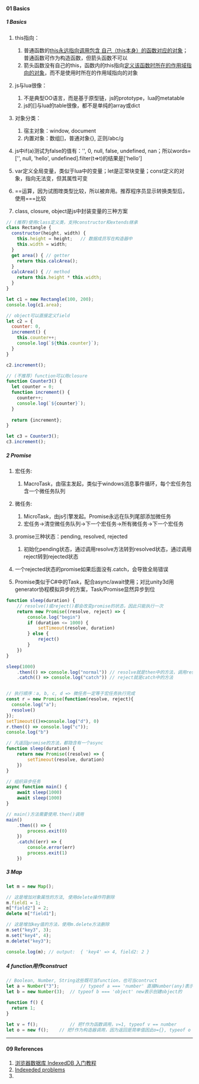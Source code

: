 

#### 01 Basics

##### 1 Basics

1. this指向：
   1. 普通函数的[this永远指向调用包含 自己（this本身）的函数对应的对象](https://zhuanlan.zhihu.com/p/25349790)；普通函数可作为构造函数，但箭头函数不可以
   2. 箭头函数没有自己的this，函数内的this指向[定义该函数时所在的作用域指向的对象](https://zhuanlan.zhihu.com/p/57204184)，而不是使用时所在的作用域指向的对象
2. js与lua很像：
   1. 不是典型OO语言，而是基于原型链，js的prototype，lua的metatable
   2. js的[]与lua的table很像，都不是单纯的array或dict

3. 对象分类：
   1. 宿主对象：window, document
   2. 内置对象：数组[]，普通对象{}, 正则/abc/g

4. js中if(a)测试为false的值有：'', 0, null, false, undefined, nan；所以words=['', null, 'hello', undefined].filter(t=>t)的结果是['hello']
5. var定义全局变量，类似于lua中的变量；let是正常块变量；const定义的对象，指向无法变，但其属性可变
6. ==运算，因为试图喹类型比较，所以被弃用。推荐程序员显示转换类型后，使用===比较
7. class, closure, object是js中封装变量的三种方案



```js
// (推荐)使用class定义类，支持constructor和extends继承
class Rectangle {
  constructor(height, width) {
    this.height = height;	// 数据成员写在构造器中
    this.width = width;
  }
  get area() { // getter
    return this.calcArea();
  }
  calcArea() { // method
    return this.height * this.width;
  }
}

let c1 = new Rectangle(100, 200);
console.log(c1.area);

// object可以直接定义field
let c2 = {
  counter: 0,
  increment() {
    this.counter++;
    console.log(`${this.counter}`);
  }
}

c2.increment();

// (不推荐）function可以用closure
function Counter3() {
  let counter = 0;
  function increment() {
    counter++;
    console.log(`${counter}`);
  }
  
  return {increment};
}

let c3 = Counter3();
c3.increment();
```





##### 2 Promise

1. 宏任务: 
   1. MacroTask，由宿主发起，类似于windows消息事件循环，每个宏任务包含一个微任务队列

2. 微任务: 
   1. MicroTask，由js引擎发起。Promise永远在队列尾部添加微任务
   2. 宏任务→清空微任务队列→下一个宏任务→所有微任务→下一个宏任务

3. promise三种状态：pending, resolved, rejected
   1. 初始化pending状态，通过调用resolve方法转到resolved状态，通过调用reject转到rejected状态
4. 一个rejected状态的promise如果后面没有.catch，会导致全局错误
5. Promise类似于C#中的Task，配合async/await使用；对比unity3d用generator协程模拟异步的方案，Task/Promise显然异步到位



```js
function sleep(duration) {
    // resolve()或reject()都会改变promise的状态，因此只能执行一次
    return new Promise((resolve, reject) => {
        console.log("begin")
        if (duration <= 1000) {
            setTimeout(resolve, duration)
        } else {
            reject()
        }
    })
}

sleep(1000)
    .then(() => console.log("normal")) // resolve就是then中的方法，调用resolve
    .catch(() => console.log("catch")) // reject就是catch中的方法


// 执行顺序：a, b, c, d => 微任务一定等于宏任务执行完成
const r = new Promise(function(resolve, reject){
  console.log("a");
  resolve()
});
setTimeout(()=>console.log("d"), 0)
r.then(() => console.log("c"));
console.log("b")
```



```js
// 凡返回promise的方法，都隐含有一个async
function sleep(duration) {
    return new Promise((resolve) => {
        setTimeout(resolve, duration)
    })
}

// 组织异步任务
async function main() {
    await sleep(1000)
    await sleep(1000)
}

// main()方法需要使用.then()调用
main()
    .then(() => {
        process.exit(0)
    })
    .catch((err) => {
        console.error(err)
        process.exit(1)
    })
```





##### 3 Map

```js
let m = new Map();

// 这是增加对象属性的方法, 使用delete操作符删除
m.field1 = 1;
m["field2"] = 2;
delete m["field1"];

// 这是增加key值的方法，使用m.delete方法删除
m.set("key3", 3);
m.set("key4", 4);
m.delete("key3");

console.log(m); // output:  { 'key4' => 4, field2: 2 }
```



##### 4 function用作construct

```js
// Boolean, Number, String这些既可当function，也可当contruct
let a = Number("3"); 		// typeof a === 'number' 直接Number(any)表示强制类型转换，避免ParseInt()/ParseFloat()
let b = new Number(3); 	// typeof b === 'object' new表示创建object的

function f() {
  return 1;
}

let v = f(); 			// 把f作为函数调用，v=1, typeof v == number
let o = new f();	// 把f作为构造器调用，因为返回是简单值因此o={}, typeof o == object；如果返回对象{1:2}，则o就是对象


```





---

#### 09 References

1. [浏览器数据库 IndexedDB 入门教程](https://www.ruanyifeng.com/blog/2018/07/indexeddb.html)
2. [Indexeded problems](https://gist.github.com/pesterhazy/4de96193af89a6dd5ce682ce2adff49a)
3. 